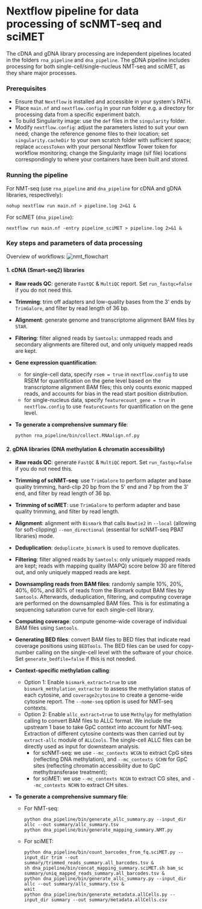 # Nextflow pipeline for data processing of scNMT-seq and sciMET
The cDNA and gDNA library processing are independent pipelines located in the folders `rna_pipeline` and `dna_pipeline`. The gDNA pipeline includes processing for both single-cell/single-nucleus NMT-seq and sciMET, as they share major processes.

### Prerequisites
- Ensure that `Nextflow` is installed and accessible in your system's PATH.
- Place `main.nf` and `nextflow.config` in your run folder e.g. a directory for processing data from a specific experiment batch.
- To build Singularity image: use the `def` files in the `singularity` folder.
- Modify `nextflow.config`: adjust the parameters listed to suit your own need; change the reference genome files to their location; set `singularity.cacheDir` to your own scratch folder with sufficient space; replace `accessToken` with your personal Nextflow Tower token for workflow monitoring; change the Singularity image (sif file) locations correspondingly to where your containers have been built and stored.

### Running the pipeline
For NMT-seq (use `rna_pipeline` and `dna_pipeline` for cDNA and gDNA libraries, respectively):
```shell
nohup nextflow run main.nf > pipeline.log 2>&1 &
```

For sciMET (`dna_pipeline`):
```shell
nextflow run main.nf -entry pipeline_sciMET > pipeline.log 2>&1 &
```

### Key steps and parameters of data processing
Overview of workflows:
![nmt_flowchart](https://github.com/user-attachments/assets/41414d4f-7b92-4596-930a-cd9af254e69e)
#### 1. cDNA (Smart-seq2) libraries
- **Raw reads QC**: generate `FastQC` & `MultiQC` report. Set `run_fastqc=false` if you do not need this.

- **Trimming**: trim off adapters and low-quality bases from the 3' ends by `TrimGalore`, and filter by read length of 36 bp.

- **Alignment**: generate genome and transcriptome alignment BAM files by `STAR`.

- **Filtering**: filter aligned reads by `Samtools`: unmapped reads and secondary alignments are filtered out, and only uniquely mapped reads are kept.

- **Gene expression quantification**:
  - for single-cell data, specify `rsem = true` in `nextflow.config` to use RSEM for quantification on the gene level based on the transcriptome alignment BAM files; this only counts exonic mapped reads, and accounts for bias in the read start position distribution.
  - for single-nucleus data, specify `featurecount_gene = true` in `nextflow.config` to use `featureCounts` for quantification on the gene level.

- **To generate a comprehensive summary file**:
  ```shell
  python rna_pipeline/bin/collect.RNAalign.nf.py
  ```

#### 2. gDNA libraries (DNA methylation & chromatin accessibility)
- **Raw reads QC**: generate `FastQC` & `MultiQC` report. Set `run_fastqc=false` if you do not need this.

- **Trimming of scNMT-seq**: use `TrimGalore` to perform adapter and base quality trimming, hard-clip 20 bp from the 5' end and 7 bp from the 3' end, and filter by read length of 36 bp. 
  
- **Trimming of sciMET**: use `TrimGalore` to perform adapter and base quality trimming, and filter by read length. 

- **Alignment**: alignment with `Bismark` that calls `Bowtie2` in `--local` (allowing for soft-clipping) `--non_directional` (essential for scNMT-seq PBAT libraries) mode.
  
- **Deduplication**: `deduplicate_bismark` is used to remove duplicates.

- **Filtering**: filter aligned reads by `Samtools`: only uniquely mapped reads are kept; reads with mapping quality (MAPQ) score below 30 are filtered out, and only uniquely mapped reads are kept.

- **Downsampling reads from BAM files**: randomly sample 10%, 20%, 40%, 60%, and 80% of reads from the Bismark output BAM files by `Samtools`. Afterwards, deduplication, filtering, and computing coverage are performed on the downsampled BAM files. This is for estimating a sequencing saturation curve for each single-cell library.

- **Computing coverage**: compute genome-wide coverage of individual BAM files using `Samtools`.

- **Generating BED files**: convert BAM files to BED files that indicate read coverage positions using `BEDTools`. The BED files can be used for copy-number calling on the single-cell level with the software of your choice. Set `generate_bedfile=false` if this is not needed. 

- **Context-specific methylation calling**: 
  - Option 1: Enable `bismark_extract=true` to use `bismark_methylation_extractor` to assess the methylation status of each cytosine, and `coverage2cytosine` to create a genome-wide cytosine report. The `--nome-seq` option is used for NMT-seq contexts. 
  - Option 2: Enable `allc_extract=true` to use `Methylpy` for methylation calling to convert BAM files to ALLC format. We include the upstream 1 base to take GpC context into account for NMT-seq. Extraction of different cytosine contexts was then carried out by `extract-allc` module of `ALLCools`. The single-cell ALLC files can be directly used as input for downsteam analysis. 
    - for scNMT-seq: we use `--mc_contexts WCGN` to extract CpG sites (reflecting DNA methylation), and `--mc_contexts GCHN` for GpC sites (reflecting chromatin accessibility due to GpC methyltransferase treatment);
    - for sciMET: we use `--mc_contexts NCGN` to extract CG sites, and `--mc_contexts NCHN` to extract CH sites.

- **To generate a comprehensive summary file**:
  - For NMT-seq:
    ```shell
    python dna_pipeline/bin/generate_allc_summary.py --input_dir allc --out summary/allc_summary.tsv
    python dna_pipeline/bin/generate_mapping_summary.NMT.py
    ```
  - For sciMET:
    ```shell
    python dna_pipeline/bin/count_barcodes_from_fq.sciMET.py --input_dir trim --out summary/trimmed_reads_summary.all_barcodes.tsv &
    sh dna_pipeline/bin/concat_mapping_summary.sciMET.sh bam_sc summary/uniq_mapped_reads_summary.all_barcodes.tsv &
    python dna_pipeline/bin/generate_allc_summary.py --input_dir allc --out summary/allc_summary.tsv &
    wait
    python dna_pipeline/bin/generate_metadata.allCells.py --input_dir summary --out summary/metadata.allCells.csv
    ```
